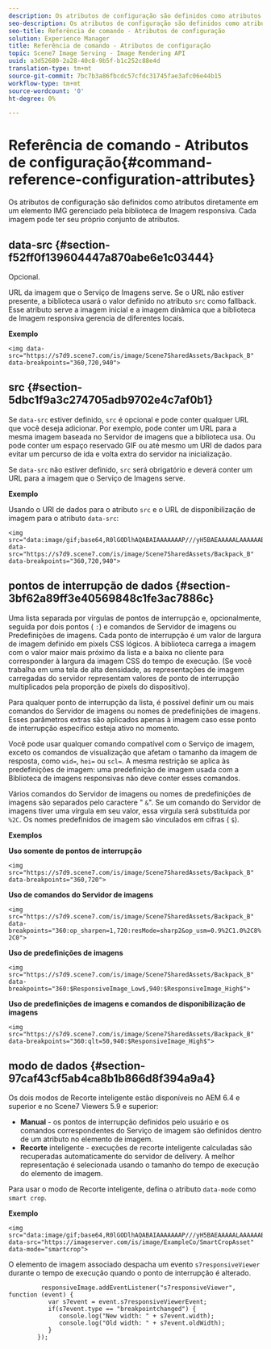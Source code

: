 ```yaml
---
description: Os atributos de configuração são definidos como atributos diretamente em um elemento IMG gerenciado pela biblioteca de Imagem responsiva. Cada imagem pode ter seu próprio conjunto de atributos.
seo-description: Os atributos de configuração são definidos como atributos diretamente em um elemento IMG gerenciado pela biblioteca de Imagem responsiva. Cada imagem pode ter seu próprio conjunto de atributos.
seo-title: Referência de comando - Atributos de configuração
solution: Experience Manager
title: Referência de comando - Atributos de configuração
topic: Scene7 Image Serving - Image Rendering API
uuid: a3d52680-2a28-40c8-9b5f-b1c252c88e4d
translation-type: tm+mt
source-git-commit: 7bc7b3a86fbcdc57cfdc31745fae3afc06e44b15
workflow-type: tm+mt
source-wordcount: '0'
ht-degree: 0%

---
```



# Referência de comando - Atributos de configuração{#command-reference-configuration-attributes}

Os atributos de configuração são definidos como atributos diretamente em um elemento IMG gerenciado pela biblioteca de Imagem responsiva. Cada imagem pode ter seu próprio conjunto de atributos.

## data-src {#section-f52ff0f139604447a870abe6e1c03444}

Opcional.

URL da imagem que o Serviço de Imagens serve. Se o URL não estiver presente, a biblioteca usará o valor definido no atributo `src` como fallback. Esse atributo serve a imagem inicial e a imagem dinâmica que a biblioteca de Imagem responsiva gerencia de diferentes locais.

**Exemplo**

```
<img data-src="https://s7d9.scene7.com/is/image/Scene7SharedAssets/Backpack_B" data-breakpoints="360,720,940">
```

## src {#section-5dbc1f9a3c274705adb9702e4c7af0b1}

Se `data-src` estiver definido, `src` é opcional e pode conter qualquer URL que você deseja adicionar. Por exemplo, pode conter um URL para a mesma imagem baseada no Servidor de imagens que a biblioteca usa. Ou pode conter um espaço reservado GIF ou até mesmo um URI de dados para evitar um percurso de ida e volta extra do servidor na inicialização.

Se `data-src` não estiver definido, `src` será obrigatório e deverá conter um URL para a imagem que o Serviço de Imagens serve.

**Exemplo**

Usando o URI de dados para o atributo `src` e o URL de disponibilização de imagem para o atributo `data-src`:

```
<img src="data:image/gif;base64,R0lGODlhAQABAIAAAAAAAP///yH5BAEAAAAALAAAAAABAAEAAAIBRAA7" data-src="https://s7d9.scene7.com/is/image/Scene7SharedAssets/Backpack_B" data-breakpoints="360,720,940">
```

## pontos de interrupção de dados {#section-3bf62a89ff3e40569848c1fe3ac7886c}

Uma lista separada por vírgulas de pontos de interrupção e, opcionalmente, seguida por dois pontos ( `:`) e comandos de Servidor de imagens ou Predefinições de imagens. Cada ponto de interrupção é um valor de largura de imagem definido em pixels CSS lógicos. A biblioteca carrega a imagem com o valor maior mais próximo da lista e a baixa no cliente para corresponder à largura da imagem CSS do tempo de execução. (Se você trabalha em uma tela de alta densidade, as representações de imagem carregadas do servidor representam valores de ponto de interrupção multiplicados pela proporção de pixels do dispositivo).

Para qualquer ponto de interrupção da lista, é possível definir um ou mais comandos do Servidor de imagens ou nomes de predefinições de imagens. Esses parâmetros extras são aplicados apenas à imagem caso esse ponto de interrupção específico esteja ativo no momento.

Você pode usar qualquer comando compatível com o Serviço de imagem, exceto os comandos de visualização que afetam o tamanho da imagem de resposta, como `wid=`, `hei=` ou `scl=`. A mesma restrição se aplica às predefinições de imagem: uma predefinição de imagem usada com a Biblioteca de imagens responsivas não deve conter esses comandos.

Vários comandos do Servidor de imagens ou nomes de predefinições de imagens são separados pelo caractere &quot; `&`&quot;. Se um comando do Servidor de imagens tiver uma vírgula em seu valor, essa vírgula será substituída por `%2C`. Os nomes predefinidos de imagem são vinculados em cifras ( `$`).

**Exemplos**

**Uso somente de pontos de interrupção**

`<img src="https://s7d9.scene7.com/is/image/Scene7SharedAssets/Backpack_B" data-breakpoints="360,720">`

**Uso de comandos do Servidor de imagens**

`<img src="https://s7d9.scene7.com/is/image/Scene7SharedAssets/Backpack_B" data-breakpoints="360:op_sharpen=1,720:resMode=sharp2&op_usm=0.9%2C1.0%2C8%2C0">`

**Uso de predefinições de imagens**

`<img src="https://s7d9.scene7.com/is/image/Scene7SharedAssets/Backpack_B" data-breakpoints="360:$ResponsiveImage_Low$,940:$ResponsiveImage_High$">`

**Uso de predefinições de imagens e comandos de disponibilização de imagens**

`<img src="https://s7d9.scene7.com/is/image/Scene7SharedAssets/Backpack_B" data-breakpoints="360:qlt=50,940:$ResponsiveImage_High$">`

## modo de dados {#section-97caf43cf5ab4ca8b1b866d8f394a9a4}

Os dois modos de Recorte inteligente estão disponíveis no AEM 6.4 e superior e no Scene7 Viewers 5.9 e superior:

* **Manual**  - os pontos de interrupção definidos pelo usuário e os comandos correspondentes do Serviço de imagem são definidos dentro de um atributo no elemento de imagem.
* **Recorte**  inteligente - execuções de recorte inteligente calculadas são recuperadas automaticamente do servidor de delivery. A melhor representação é selecionada usando o tamanho do tempo de execução do elemento de imagem.

Para usar o modo de Recorte inteligente, defina o atributo `data-mode` como `smart crop`.

**Exemplo**

```
<img 
src="data:image/gif;base64,R0lGODlhAQABAIAAAAAAAP///yH5BAEAAAAALAAAAAABAAEAAAIBRAA7" 
data-src="https://imageserver.com/is/image/ExampleCo/SmartCropAsset" 
data-mode="smartcrop">
```

O elemento de imagem associado despacha um evento `s7responsiveViewer` durante o tempo de execução quando o ponto de interrupção é alterado.

```
         responsiveImage.addEventListener("s7responsiveViewer", function (event) { 
           var s7event = event.s7responsiveViewerEvent; 
           if(s7event.type == "breakpointchanged") { 
              console.log("New width: " + s7event.width); 
              console.log("Old width: " + s7event.oldWidth); 
           } 
        });
```

